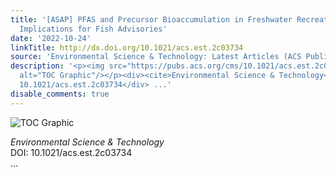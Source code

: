 ```yaml
---
title: '[ASAP] PFAS and Precursor Bioaccumulation in Freshwater Recreational Fish:
  Implications for Fish Advisories'
date: '2022-10-24'
linkTitle: http://dx.doi.org/10.1021/acs.est.2c03734
source: 'Environmental Science & Technology: Latest Articles (ACS Publications)'
description: '<p><img src="https://pubs.acs.org/cms/10.1021/acs.est.2c03734/asset/images/medium/es2c03734_0006.gif"
  alt="TOC Graphic"/></p><div><cite>Environmental Science & Technology</cite></div><div>DOI:
  10.1021/acs.est.2c03734</div> ...'
disable_comments: true
---
```

<p><img src="https://pubs.acs.org/cms/10.1021/acs.est.2c03734/asset/images/medium/es2c03734_0006.gif" alt="TOC Graphic"/></p><div><cite>Environmental Science & Technology</cite></div><div>DOI: 10.1021/acs.est.2c03734</div> ...
